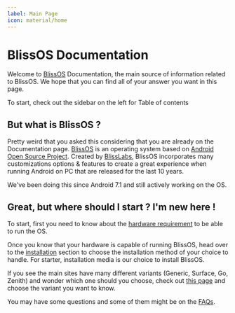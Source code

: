 ```yaml
---
label: Main Page
icon: material/home
---
```

# BlissOS Documentation

Welcome to [BlissOS](https://blissos.org) Documentation, the main source of information related to BlissOS. We hope that you can find all of your answer you want in this page.

To start, check out the sidebar on the left for Table of contents

## But what is BlissOS ?

Pretty weird that you asked this considering that you are already on the Documentation page. [BlissOS](https://blissos.org) is an operating system based on [Android Open Source Project](https://source.android.com/). Created by [BlissLabs](https://blisslabs.org/), BlissOS incorporates many customizations options & features to create a great experience when running Android on PC that are released for the last 10 years.

We've been doing this since Android 7.1 and still actively working on the OS.

## Great, but where should I start ? I'm new here !

To start, first you need to know about the [hardware requirement](knowledgebase/hardware-requirement.md) to be able to run the OS. 

Once you know that your hardware is capable of running BlissOS, head over to the [installation](Installation) section to choose the installation method of your choice to handle. For starter, installation media is our choice to install BlissOS.

If you see the main sites have many different variants (Generic, Surface, Go, Zenith) and wonder which one should you choose, check out [this page](knowledgebase/other-bliss-variant) and choose the variant you want to know.

You may have some questions and some of them might be on the [FAQs](knowledgebase/faq.md).

